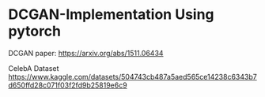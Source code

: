 # DCGAN-Implementation Using pytorch


DCGAN paper:
https://arxiv.org/abs/1511.06434

CelebA Dataset
https://www.kaggle.com/datasets/504743cb487a5aed565ce14238c6343b7d650ffd28c071f03f2fd9b25819e6c9


